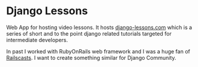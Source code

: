 Django Lessons
===============

Web App for hosting video lessons. It hosts
[django-lessons.com](https://django-lessons.com) which is a series of short and
to the point django related tutorials targeted for intermediate developers.

In past I worked with RubyOnRails web framework and I was a huge fan of
[Railscasts](http://railscasts.com). I want to create something similar for
Django Community.
